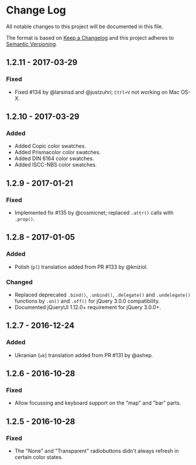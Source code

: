 # Change Log
All notable changes to this project will be documented in this file.

The format is based on [Keep a Changelog](http://keepachangelog.com/) 
and this project adheres to [Semantic Versioning](http://semver.org/).

## 1.2.11 - 2017-03-29
### Fixed
- Fixed #134 by @larsinsd and @justzuhri; `Ctrl+V` not working on Mac OS-X.

## 1.2.10 - 2017-03-29
### Added
- Added Copic color swatches.
- Added Prismacolor color swatches.
- Added DIN 6164 color swatches.
- Added ISCC-NBS color swatches.

## 1.2.9 - 2017-01-21
### Fixed
- Implemented fix #135 by @cosmicnet; replaced `.attr()` calls with `.prop()`.

## 1.2.8 - 2017-01-05
### Added
- Polish (`pl`) translation added from PR #133 by @kniziol.
### Changed
- Replaced deprecated `.bind()`, `.unbind()`, `.delegate()` and `.undelegate()`
functions by `.on()` and `.off()` for jQuery 3.0.0 compatibility.
- Documented jQueryUI 1.12.0+ requirement for jQuery 3.0.0+.

## 1.2.7 - 2016-12-24
### Added
- Ukranian (`uk`) translation added from PR #131 by @ashep.

## 1.2.6 - 2016-10-28
### Fixed
- Allow focussing and keyboard support on the "map" and "bar" parts.

## 1.2.5 - 2016-10-28
### Fixed
- The "None" and "Transparent" radiobuttons didn't always refresh in certain
color states.
